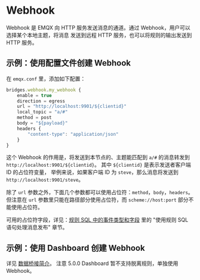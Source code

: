 # Webhook

Webhook 是 EMQX 向 HTTP 服务发送消息的通道。通过 Webhook，用户可以选择某个本地主题，将消息
发送到远程 HTTP 服务，也可以将规则的输出发送到 HTTP 服务。

## 示例：使用配置文件创建 Webhook

在 `emqx.conf` 里，添加如下配置：

```js
bridges.webhook.my_webhook {
    enable = true
    direction = egress
    url = "http://localhost:9901/${clientid}"
    local_topic = "a/#"
    method = post
    body = "${payload}"
    headers {
        "content-type": "application/json"
    }
}
```

这个 Webhook 的作用是，将发送到本节点的、主题能匹配到 `a/#` 的消息转发到 `http://localhost:9901/${clientid}`。
其中 `${clientid}` 是表示发送者客户端 ID 的占位符变量，
举例来说，如果客户端 ID 为 `steve`，那么消息将发送到 `http://localhost:9901/steve`。

除了 `url` 参数之外，下面几个参数都可以使用占位符：`method`，`body`，`headers`。
但注意在 `url` 参数里只能在路径部分使用占位符，而 `scheme://host:port` 部分不能使用占位符。

可用的占位符字段，详见：[规则 SQL 中的事件类型和字段](./rule-sql-events-and-fields.md#使用规则-sql-语句处理消息发布)
里的 "使用规则 SQL 语句处理消息发布" 章节。

## 示例：使用 Dashboard 创建 Webhook

详见 [数据桥接简介](./data-bridges.md)。
注意 5.0.0 Dashboard 暂不支持脱离规则，单独使用 Webhook。
